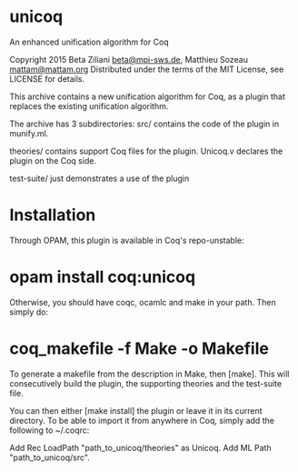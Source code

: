 # unicoq
An enhanced unification algorithm for Coq

Copyright 2015 Beta Ziliani <beta@mpi-sws.de>,
	       Matthieu Sozeau <mattam@mattam.org>
Distributed under the terms of the MIT License,
see LICENSE for details.

This archive contains a new unification algorithm for Coq, as
a plugin that replaces the existing unification algorithm.

The archive has 3 subdirectories:
src/ contains the code of the plugin in munify.ml.

theories/ contains support Coq files for the plugin.
  Unicoq.v declares the plugin on the Coq side.

test-suite/ just demonstrates a use of the plugin

Installation
============

Through OPAM, this plugin is available in Coq's repo-unstable:

# opam install coq:unicoq

Otherwise, you should have coqc, ocamlc and make in your path. 
Then simply do:

# coq_makefile -f Make -o Makefile

To generate a makefile from the description in Make, then [make].
This will consecutively build the plugin, the supporting 
theories and the test-suite file.

You can then either [make install] the plugin or leave it in its
current directory. To be able to import it from anywhere in Coq,
simply add the following to ~/.coqrc:

Add Rec LoadPath "path_to_unicoq/theories" as Unicoq.
Add ML Path "path_to_unicoq/src".

